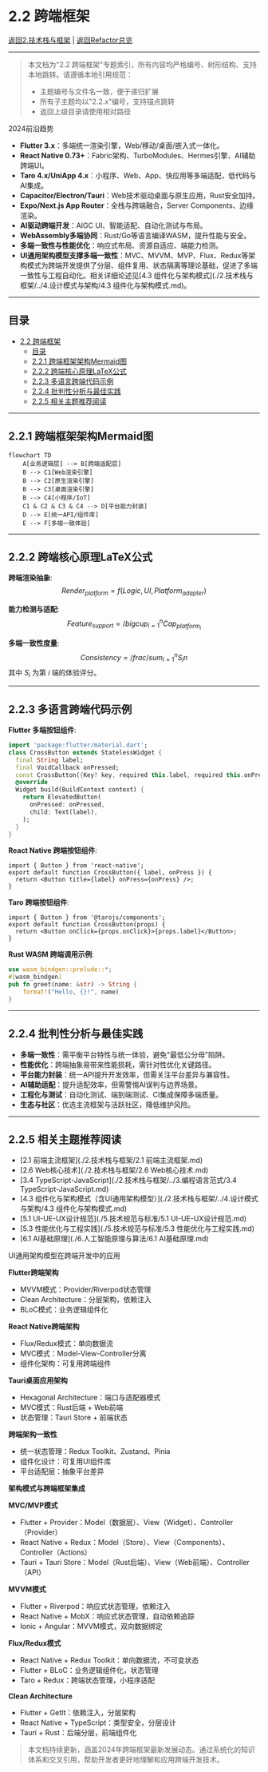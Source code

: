 ﻿# 2.2 跨端框架

[返回2.技术栈与框架](./2.技术栈与框架/README.md) | [返回Refactor总览](./2.技术栈与框架/../README.md)

---

> 本文档为"2.2 跨端框架"专题索引，所有内容均严格编号、树形结构、支持本地跳转。请遵循本地引用规范：
>
> - 主题编号与文件名一致，便于递归扩展
> - 所有子主题均以"2.2.x"编号，支持锚点跳转
> - 返回上级目录请使用相对路径

2024前沿趋势

- **Flutter 3.x**：多端统一渲染引擎，Web/移动/桌面/嵌入式一体化。
- **React Native 0.73+**：Fabric架构、TurboModules、Hermes引擎、AI辅助跨端UI。
- **Taro 4.x/UniApp 4.x**：小程序、Web、App、快应用等多端适配，低代码与AI集成。
- **Capacitor/Electron/Tauri**：Web技术驱动桌面与原生应用，Rust安全加持。
- **Expo/Next.js App Router**：全栈与跨端融合，Server Components、边缘渲染。
- **AI驱动跨端开发**：AIGC UI、智能适配、自动化测试与布局。
- **WebAssembly多端协同**：Rust/Go等语言编译WASM，提升性能与安全。
- **多端一致性与性能优化**：响应式布局、资源自适应、端能力检测。
- **UI通用架构模型支撑多端一致性**：MVC、MVVM、MVP、Flux、Redux等架构模式为跨端开发提供了分层、组件复用、状态隔离等理论基础，促进了多端一致性与工程自动化。相关详细论述见[4.3 组件化与架构模式](./2.技术栈与框架/../4.设计模式与架构/4.3 组件化与架构模式.md)。

---

## 目录

- [2.2 跨端框架](#22-跨端框架)
  - [目录](#目录)
  - [2.2.1 跨端框架架构Mermaid图](#221-跨端框架架构mermaid图)
  - [2.2.2 跨端核心原理LaTeX公式](#222-跨端核心原理latex公式)
  - [2.2.3 多语言跨端代码示例](#223-多语言跨端代码示例)
  - [2.2.4 批判性分析与最佳实践](#224-批判性分析与最佳实践)
  - [2.2.5 相关主题推荐阅读](#225-相关主题推荐阅读)

---

## 2.2.1 跨端框架架构Mermaid图

```mermaid
flowchart TD
    A[业务逻辑层] --> B[跨端适配层]
    B --> C1[Web渲染引擎]
    B --> C2[原生渲染引擎]
    B --> C3[桌面渲染引擎]
    B --> C4[小程序/IoT]
    C1 & C2 & C3 & C4 --> D[平台能力封装]
    D --> E[统一API/组件库]
    E --> F[多端一致体验]
```

---

## 2.2.2 跨端核心原理LaTeX公式

**跨端渲染抽象**:
$$
Render_{platform} = f(Logic, UI, Platform_{adapter})
$$

**能力检测与适配**:
$$
Feature_{support} = /bigcup_{i=1}^n Cap_{platform_i}
$$

**多端一致性度量**:
$$
Consistency = /frac{/sum_{i=1}^n S_i}{n}
$$
其中 $S_i$ 为第 $i$ 端的体验评分。

---

## 2.2.3 多语言跨端代码示例

**Flutter 多端按钮组件**:

```dart
import 'package:flutter/material.dart';
class CrossButton extends StatelessWidget {
  final String label;
  final VoidCallback onPressed;
  const CrossButton({Key? key, required this.label, required this.onPressed}) : super(key: key);
  @override
  Widget build(BuildContext context) {
    return ElevatedButton(
      onPressed: onPressed,
      child: Text(label),
    );
  }
}
```

**React Native 跨端按钮组件**:

```tsx
import { Button } from 'react-native';
export default function CrossButton({ label, onPress }) {
  return <Button title={label} onPress={onPress} />;
}
```

**Taro 跨端按钮组件**:

```tsx
import { Button } from '@tarojs/components';
export default function CrossButton(props) {
  return <Button onClick={props.onClick}>{props.label}</Button>;
}
```

**Rust WASM 跨端调用示例**:

```rust
use wasm_bindgen::prelude::*;
#[wasm_bindgen]
pub fn greet(name: &str) -> String {
    format!("Hello, {}!", name)
}
```

---

## 2.2.4 批判性分析与最佳实践

- **多端一致性**：需平衡平台特性与统一体验，避免"最低公分母"陷阱。
- **性能优化**：跨端抽象易带来性能损耗，需针对性优化关键路径。
- **平台能力封装**：统一API提升开发效率，但需关注平台差异与兼容性。
- **AI辅助适配**：提升适配效率，但需警惕AI误判与边界场景。
- **工程化与测试**：自动化测试、端到端测试、CI集成保障多端质量。
- **生态与社区**：优选主流框架与活跃社区，降低维护风险。

---

## 2.2.5 相关主题推荐阅读

- [2.1 前端主流框架](./2.技术栈与框架/2.1 前端主流框架.md)
- [2.6 Web核心技术](./2.技术栈与框架/2.6 Web核心技术.md)
- [3.4 TypeScript-JavaScript](./2.技术栈与框架/../3.编程语言范式/3.4 TypeScript-JavaScript.md)
- [4.3 组件化与架构模式（含UI通用架构模型）](./2.技术栈与框架/../4.设计模式与架构/4.3 组件化与架构模式.md)
- [5.1 UI-UE-UX设计规范](./5.技术规范与标准/5.1 UI-UE-UX设计规范.md)
- [5.3 性能优化与工程实践](./5.技术规范与标准/5.3 性能优化与工程实践.md)
- [6.1 AI基础原理](./6.人工智能原理与算法/6.1 AI基础原理.md)

UI通用架构模型在跨端开发中的应用

**Flutter跨端架构**

- MVVM模式：Provider/Riverpod状态管理
- Clean Architecture：分层架构，依赖注入
- BLoC模式：业务逻辑组件化

**React Native跨端架构**

- Flux/Redux模式：单向数据流
- MVC模式：Model-View-Controller分离
- 组件化架构：可复用跨端组件

**Tauri桌面应用架构**

- Hexagonal Architecture：端口与适配器模式
- MVC模式：Rust后端 + Web前端
- 状态管理：Tauri Store + 前端状态

**跨端架构一致性**

- 统一状态管理：Redux Toolkit、Zustand、Pinia
- 组件化设计：可复用UI组件库
- 平台适配层：抽象平台差异

**架构模式与跨端框架集成**

**MVC/MVP模式**

- Flutter + Provider：Model（数据层）、View（Widget）、Controller（Provider）
- React Native + Redux：Model（Store）、View（Components）、Controller（Actions）
- Tauri + Tauri Store：Model（Rust后端）、View（Web前端）、Controller（API）

**MVVM模式**

- Flutter + Riverpod：响应式状态管理，依赖注入
- React Native + MobX：响应式状态管理，自动依赖追踪
- Ionic + Angular：MVVM模式，双向数据绑定

**Flux/Redux模式**

- React Native + Redux Toolkit：单向数据流，不可变状态
- Flutter + BLoC：业务逻辑组件化，状态管理
- Taro + Redux：跨端状态管理，小程序适配

**Clean Architecture**

- Flutter + GetIt：依赖注入，分层架构
- React Native + TypeScript：类型安全，分层设计
- Tauri + Rust：后端分层，前端组件化

> 本文档持续更新，涵盖2024年跨端框架最新发展动态。通过系统化的知识体系和交叉引用，帮助开发者更好地理解和应用跨端开发技术。
